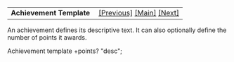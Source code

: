 ---
---
<table width="100%" data-border="0" data-cellspacing="0"
data-cellpadding="3" data-bgcolor="#C0C0C0">
<colgroup>
<col style="width: 50%" />
<col style="width: 50%" />
</colgroup>
<tbody>
<tr>
<td style="text-align: left;"><strong>Achievement Template<br />
</strong></td>
<td style="text-align: right;"><a href="pasttense.html">[Previous]</a> <a
href="generalintroduction.html">[Main]</a> <a
href="actortemplate.html">[Next]</a></td>
</tr>
</tbody>
</table>

  
An achievement defines its descriptive text. It can also optionally
define the number of points it awards.  
  
Achievement template +points? "desc";  
  
